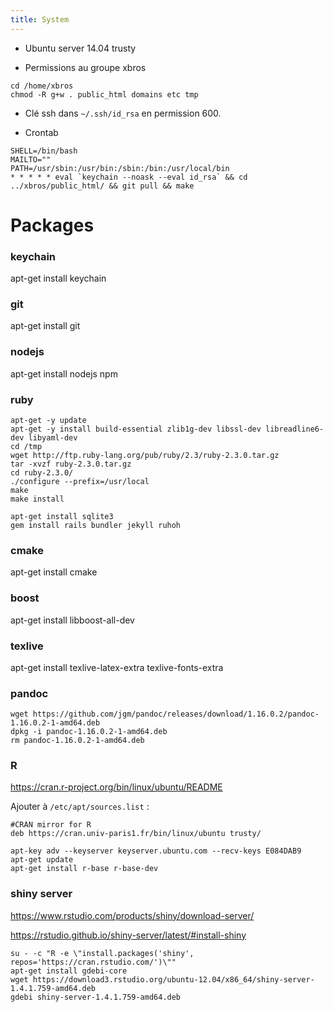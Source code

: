 ```yaml
---
title: System
---
```


- Ubuntu server 14.04 trusty

- Permissions au groupe xbros

```{bash}
cd /home/xbros
chmod -R g+w . public_html domains etc tmp
```

- Clé ssh dans `~/.ssh/id_rsa` en permission 600.

- Crontab

```
SHELL=/bin/bash
MAILTO=""
PATH=/usr/sbin:/usr/bin:/sbin:/bin:/usr/local/bin
* * * * * eval `keychain --noask --eval id_rsa` && cd ../xbros/public_html/ && git pull && make
```

Packages
========

### keychain
apt-get install keychain

### git
apt-get install git

### nodejs
apt-get install nodejs npm

### ruby
```{bash}
apt-get -y update
apt-get -y install build-essential zlib1g-dev libssl-dev libreadline6-dev libyaml-dev
cd /tmp
wget http://ftp.ruby-lang.org/pub/ruby/2.3/ruby-2.3.0.tar.gz
tar -xvzf ruby-2.3.0.tar.gz
cd ruby-2.3.0/
./configure --prefix=/usr/local
make
make install

apt-get install sqlite3
gem install rails bundler jekyll ruhoh
```

### cmake
apt-get install cmake

### boost
apt-get install libboost-all-dev

### texlive
apt-get install texlive-latex-extra texlive-fonts-extra

### pandoc

```{bash}
wget https://github.com/jgm/pandoc/releases/download/1.16.0.2/pandoc-1.16.0.2-1-amd64.deb
dpkg -i pandoc-1.16.0.2-1-amd64.deb
rm pandoc-1.16.0.2-1-amd64.deb
```

### R
https://cran.r-project.org/bin/linux/ubuntu/README

Ajouter à `/etc/apt/sources.list` :
```
#CRAN mirror for R
deb https://cran.univ-paris1.fr/bin/linux/ubuntu trusty/
```
```{bash}
apt-key adv --keyserver keyserver.ubuntu.com --recv-keys E084DAB9
apt-get update
apt-get install r-base r-base-dev
```

### shiny server
https://www.rstudio.com/products/shiny/download-server/

https://rstudio.github.io/shiny-server/latest/#install-shiny
```{bash}
su - -c "R -e \"install.packages('shiny', repos='https://cran.rstudio.com/')\""
apt-get install gdebi-core
wget https://download3.rstudio.org/ubuntu-12.04/x86_64/shiny-server-1.4.1.759-amd64.deb
gdebi shiny-server-1.4.1.759-amd64.deb
```
